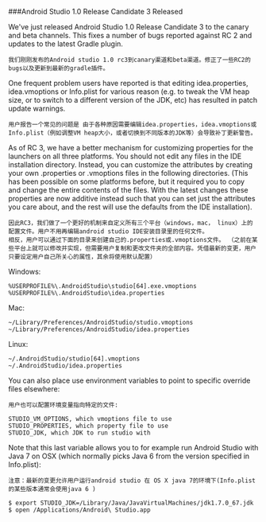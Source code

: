 ###Android Studio 1.0 Release Candidate 3 Released

We've just released Android Studio 1.0 Release Candidate 3 to the canary and beta channels. This fixes a number of bugs reported against RC 2 and updates to the latest Gradle plugin.

```
我们刚刚发布的Android studio 1.0 rc3到canary渠道和beta渠道。修正了一些RC2的bugs以及更新到最新的gradle插件。
```

One frequent problem users have reported is that editing idea.properties, idea.vmoptions or Info.plist for various reason (e.g. to tweak the VM heap size, or to switch to a different version of the JDK, etc) has resulted in patch update warnings.

```
用户报告一个常见的问题是 由于各种原因需要编辑idea.properties，idea.vmoptions或Info.plist（例如调整VM heap大小，或者切换到不同版本的JDK等）会导致补丁更新警告。
```
As of RC 3, we have a better mechanism for customizing properties for the launchers on all three platforms. You should not edit any files in the IDE installation directory. Instead, you can customize the attributes by creating your own .properties or .vmoptions files in the following directories. (This has been possible on some platforms before, but it required you to copy and change the entire contents of the files. With the latest changes these properties are now additive instead such that you can set just the attributes you care about, and the rest will use the defaults from the IDE installation).

```
因此RC3，我们做了一个更好的机制来自定义所有三个平台（windows，mac， linux）上的配置文件。用户不用再编辑android studio IDE安装目录里的任何文件。
相反，用户可以通过下面的目录来创建自己的.properties或.vmoptions文件。 （之前在某些平台上就可以修改并实现，但需要用户复制和更改文件夹的全部内容。凭借最新的变更，用户只要设定用户自己所关心的属性，其余将使用默认配置）
```

Windows:

```
%USERPROFILE%\.AndroidStudio\studio[64].exe.vmoptions
%USERPROFILE%\.AndroidStudio\idea.properties
```
Mac:

```
~/Library/Preferences/AndroidStudio/studio.vmoptions
~/Library/Preferences/AndroidStudio/idea.properties
```
Linux:

```
~/.AndroidStudio/studio[64].vmoptions
~/.AndroidStudio/idea.properties
```

You can also place use environment variables to point to specific override files elsewhere:

```
用户也可以配置环境变量指向特定的文件:
```

```
STUDIO_VM_OPTIONS, which vmoptions file to use
STUDIO_PROPERTIES, which property file to use
STUDIO_JDK, which JDK to run studio with
```

Note that this last variable allows you to for example run Android Studio with Java 7 on OSX (which normally picks Java 6 from the version specified in Info.plist):

```
注意：最新的变更允许用户运行android studio 在 OS X java 7的环境下(Info.plist的某些版本通常会使用java 6 )
```

```
$ export STUDIO_JDK=/Library/Java/JavaVirtualMachines/jdk1.7.0_67.jdk
$ open /Applications/Android\ Studio.app
```